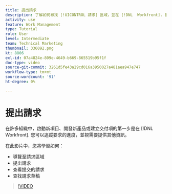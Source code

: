 ```yaml
---
title: 提出請求
description: 了解如何尋找 [!UICONTROL 請求] 區域，並在 [!DNL  Workfront]. 接著，了解如何檢視提交的請求和草稿請求。
activity: use
feature: Work Management
type: Tutorial
role: User
level: Intermediate
team: Technical Marketing
thumbnail: 336092.png
kt: 8806
exl-id: 07a4824e-809e-4649-b669-865519b95f1f
doc-type: video
source-git-commit: 3261d5fe43a29cd016a3950027a481aea947e747
workflow-type: tm+mt
source-wordcount: '91'
ht-degree: 0%

---
```


# 提出請求

在許多組織中，啟動新項目、開發新產品或建立交付項的第一步是在 [!DNL Workfront]. 您可以追蹤要求的進度，並視需要提供其他資訊。

在此影片中，您將學習如何：

* 導覽至請求區域
* 提出請求
* 查看提交的請求
* 查找請求草稿

>[!VIDEO](https://video.tv.adobe.com/v/336092/?quality=12&learn=on)
